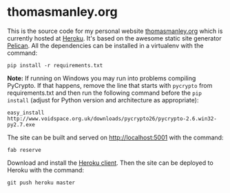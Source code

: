 thomasmanley.org
================

This is the source code for my personal website [thomasmanley.org](http://thomasmanley.org) which is currently hosted at
[Heroku](http://heroku.com). It's based on the awesome static site generator
[Pelican](http://docs.getpelican.com/en/3.5.0/). All the dependencies can be installed in a virtualenv with the
command:

    pip install -r requirements.txt

**Note:** If running on Windows you may run into problems compiling PyCrypto. If that happens, remove the line that
starts with `pycrypto` from requirements.txt and then run the following command before the `pip install` (adjust
for Python version and architecture as appropriate):

    easy_install http://www.voidspace.org.uk/downloads/pycrypto26/pycrypto-2.6.win32-py2.7.exe

The site can be built and served on [http://localhost:5001](http://localhost:5001) with the command:

    fab reserve

Download and install the [Heroku client](https://toolbelt.heroku.com/). Then the site can be deployed to Heroku with the 
command:

    git push heroku master
